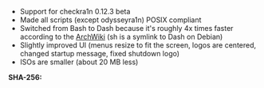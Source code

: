 - Support for checkra1n 0.12.3 beta
- Made all scripts (except odysseyra1n) POSIX compliant
- Switched from Bash to Dash because it's roughly 4x times faster according to the [ArchWiki](https://wiki.archlinux.org/index.php/Dash) (sh is a symlink to Dash on Debian) 
- Slightly improved UI (menus resize to fit the screen, logos are centered, changed startup message, fixed shutdown logo)
- ISOs are smaller (about 20 MB less)

**SHA-256:**

